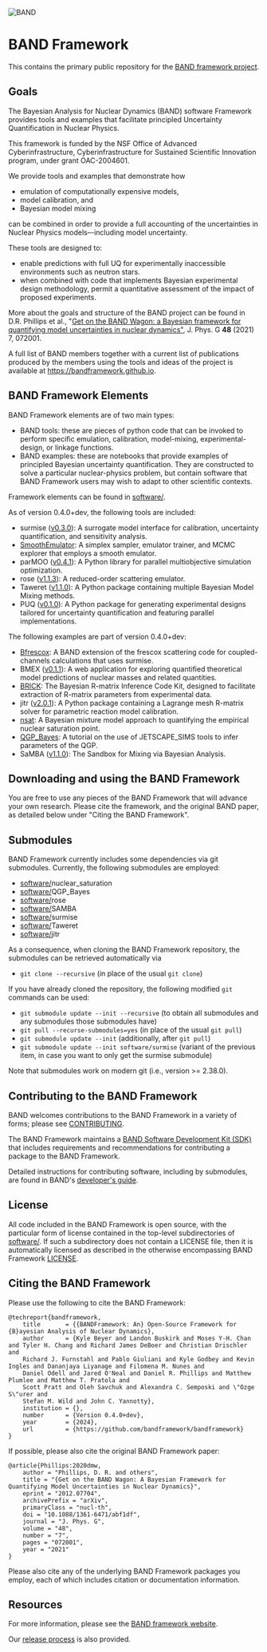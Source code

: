 ![BAND](resources/BAND_logo_v2.png)

# BAND Framework
This contains the primary public repository for the [BAND framework project](https://bandframework.github.io/). 

## Goals

The Bayesian Analysis for Nuclear Dynamics (BAND) software Framework provides tools and examples that 
facilitate principled Uncertainty Quantification in Nuclear Physics. 

This framework is funded by the NSF Office of Advanced Cyberinfrastructure, Cyberinfrastructure for Sustained Scientific Innovation program, under grant OAC-2004601.

We provide tools and examples that demonstrate how
- emulation of computationally expensive models,
- model calibration, and
- Bayesian model mixing

can be combined in order to provide a full accounting of the uncertainties in Nuclear Physics models–-including model
uncertainty.

These tools are designed to:
- enable predictions with full UQ for experimentally inaccessible environments such as neutron stars.
- when combined with code that implements Bayesian experimental design methodology, permit a quantitative assessment of the impact of proposed experiments.

More about the goals and structure of the BAND project can be found in D.R. Phillips et al., "[Get on the BAND Wagon: a Bayesian framework for quantifying model uncertainties in nuclear dynamics"](https://doi.org/10.1088/1361-6471/abf1df), J. Phys. G **48** (2021) 7, 072001.

A full list of BAND members together with a current list of  publications produced by the members using the tools and ideas of the project is available at https://bandframework.github.io.


## BAND Framework Elements

BAND Framework elements are of two main types:
- BAND tools: these are pieces of python code that can be invoked to perform specific emulation, calibration, model-mixing, experimental-design, or linkage functions.
- BAND examples: these are notebooks that provide examples of principled Bayesian uncertainty quantification. They are constructed to solve a particular nuclear-physics problem, but contain software that BAND Framework users may wish to adapt to other scientific contexts. 

Framework elements can be found in [software/](/software/). 

As of version 0.4.0+dev, the following tools are included:

- surmise ([v0.3.0](https://github.com/bandframework/surmise/releases/tag/v0.3.0 )): A surrogate model interface for calibration, uncertainty quantification, and sensitivity analysis.
- [SmoothEmulator](/software/SmoothEmulator): A simplex sampler, emulator trainer, and MCMC explorer that employs a smooth emulator.
- parMOO ([v0.4.1](https://github.com/parmoo/parmoo/releases/tag/v0.4.1 )): A Python library for parallel multiobjective simulation optimization.
- rose ([v1.1.3](https://github.com/bandframework/rose/releases/tag/v1.1.3 )): A reduced-order scattering emulator.
- Taweret ([v1.1.0](https://github.com/bandframework/Taweret/releases/tag/v1.1.0 )): A Python package containing multiple Bayesian Model Mixing methods.
- PUQ ([v0.1.0](https://github.com/parallelUQ/PUQ/releases/tag/v0.1.0 )): A Python package for generating experimental designs tailored for uncertainty quantification and featuring parallel implementations.

The following examples are part of version 0.4.0+dev:

- [Bfrescox](/software/Bfrescox): A BAND extension of the frescox scattering code for coupled-channels calculations that uses surmise.
- BMEX ([v0.1.1](https://github.com/massexplorer/bmex-masses/releases/tag/v0.1.1 )): A web application for exploring quantified theoretical model predictions of nuclear masses and related quantities.
- [BRICK](/software/BRICK): The Bayesian R-matrix Inference Code Kit, designed to facilitate extraction of R-matrix parameters from experimental data.
- jitr ([v2.0.1](https://github.com/beykyle/jitr/releases/tag/v2.0.1 )): A Python package containing a Lagrange mesh R-matrix solver for parametric reaction model calibration.
- [nsat](https://github.com/cdrischler/nuclear_saturation/tree/c4cfa45a1180b2739e217102d7380736d6844a11): A Bayesian mixture model approach to quantifying the empirical nuclear saturation point.
- [QGP_Bayes](https://github.com/danOSU/QGP_Bayes/tree/4b3e2364f87a29ad2469f2b072053420fdaac8e9): A tutorial on the use of JETSCAPE_SIMS tools to infer parameters of the QGP.
- SaMBA ([v1.1.0](https://github.com/asemposki/SAMBA/releases/tag/v1.1.0 )): The Sandbox for Mixing via Bayesian Analysis.


## Downloading and using the BAND Framework

You are free to use any pieces of the BAND Framework that will advance your own research. Please cite the framework, and the original BAND paper, as detailed below under "Citing the BAND Framework".

## Submodules

BAND Framework currently includes some dependencies via git submodules. Currently, the following submodules are employed:

* [software/](software/)nuclear_saturation
* [software/](software/)QGP_Bayes
* [software/](software/)rose
* [software/](software/)SAMBA
* [software/](software/)surmise
* [software/](software/)Taweret
* [software/](software/)jitr

As a consequence, when cloning the BAND Framework repository, the submodules can be retrieved automatically via
- `git clone --recursive` (in place of the usual `git clone`)

If you have already cloned the repository, the following modified `git` commands can be used:
- `git submodule update --init --recursive` (to obtain all submodules and any submodules those submodules have)
- `git pull --recurse-submodules=yes` (in place of the usual `git pull`)
- `git submodule update --init` (additionally, after `git pull`)
- `git submodule update --init software/surmise`
  (variant of the previous item, in case you want to only get the surmise submodule)

Note that submodules work on modern git (i.e., version >= 2.38.0).

## Contributing to the BAND Framework

BAND welcomes contributions to the BAND Framework in a variety of forms; please see [CONTRIBUTING](CONTRIBUTING.rst).

The BAND Framework maintains a [BAND Software Development Kit (SDK)](/resources/sdkpolicies/bandsdk.md) that includes requirements and recommendations for contributing a package to the BAND Framework. 

Detailed instructions for contributing software, including by submodules, are found in BAND's [developer's guide](/resources/dev_guide).

## License 

All code included in the BAND Framework is open source, with the particular form of license contained in the top-level subdirectories of [software/](/software/).  If such a subdirectory does not contain a LICENSE file, then it is automatically licensed as described in the otherwise encompassing BAND Framework [LICENSE](/LICENSE).  

## Citing the BAND Framework

Please use the following to cite the BAND Framework:

    @techreport{bandframework,
        title       = {{BANDFramework: An} Open-Source Framework for {B}ayesian Analysis of Nuclear Dynamics},
        author      = {Kyle Beyer and Landon Buskirk and Moses Y-H. Chan and Tyler H. Chang and Richard James DeBoer and Christian Drischler and 
        Richard J. Furnstahl and Pablo Giuliani and Kyle Godbey and Kevin Ingles and Dananjaya Liyanage and Filomena M. Nunes and 
        Daniel Odell and Jared O'Neal and Daniel R. Phillips and Matthew Plumlee and Matthew T. Pratola and 
        Scott Pratt and Oleh Savchuk and Alexandra C. Semposki and \"Ozge S\"urer and 
        Stefan M. Wild and John C. Yannotty},
        institution = {},
        number      = {Version 0.4.0+dev},
        year        = {2024},
        url         = {https://github.com/bandframework/bandframework}
    }
    
If possible, please also cite the original BAND Framework paper:

    @article{Phillips:2020dmw,
        author = "Phillips, D. R. and others",
        title = "{Get on the BAND Wagon: A Bayesian Framework for Quantifying Model Uncertainties in Nuclear Dynamics}",
        eprint = "2012.07704",
        archivePrefix = "arXiv",
        primaryClass = "nucl-th",
        doi = "10.1088/1361-6471/abf1df",
        journal = "J. Phys. G",
        volume = "48",
        number = "7",
        pages = "072001",
        year = "2021"
    }

Please also cite any of the underlying BAND Framework packages you employ, each of which includes citation or documentation information.

## Resources
For more information, please see the [BAND framework website](https://bandframework.github.io/). 

Our [release process](resources/dev_guide/release-proc.rst) is also provided.
